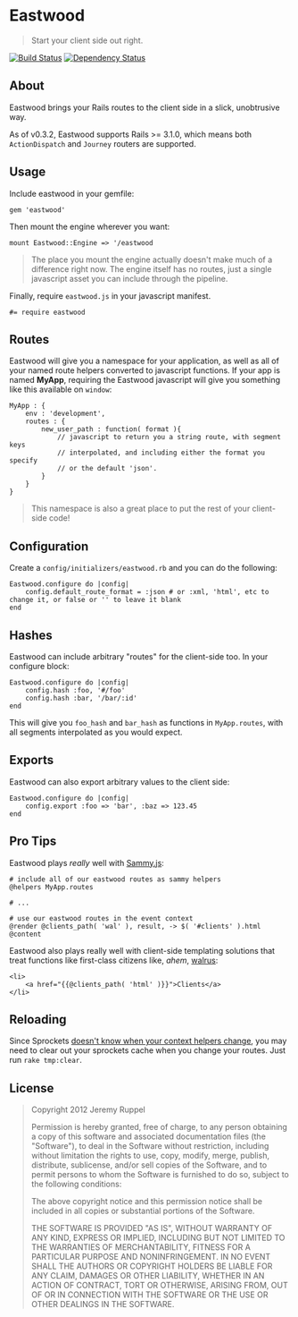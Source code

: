 Eastwood
========

> Start your client side out right.

[![Build Status](https://secure.travis-ci.org/jeremyruppel/eastwood.png)](http://travis-ci.org/jeremyruppel/eastwood)
[![Dependency Status](https://gemnasium.com/radiant/radiant.png)](https://gemnasium.com/jeremyruppel/eastwood)

About
-----

Eastwood brings your Rails routes to the client side in a slick, unobtrusive way.

As of v0.3.2, Eastwood supports Rails >= 3.1.0, which means both `ActionDispatch`
and `Journey` routers are supported.

Usage
-----

Include eastwood in your gemfile:

	gem 'eastwood'

Then mount the engine wherever you want:

	mount Eastwood::Engine => '/eastwood

> The place you mount the engine actually doesn't make much of a difference right now.
> The engine itself has no routes, just a single javascript asset you can include
> through the pipeline.

Finally, require `eastwood.js` in your javascript manifest.

	#= require eastwood

Routes
------

Eastwood will give you a namespace for your application, as well as all of your named
route helpers converted to javascript functions. If your app is named **MyApp**, requiring
the Eastwood javascript will give you something like this available on `window`:

	MyApp : {
		env : 'development',
		routes : {
			new_user_path : function( format ){
				// javascript to return you a string route, with segment keys
				// interpolated, and including either the format you specify
				// or the default 'json'.
			}
		}
	}

> This namespace is also a great place to put the rest of your client-side code!

Configuration
-------------

Create a `config/initializers/eastwood.rb` and you can do the following:

	Eastwood.configure do |config|
		config.default_route_format = :json # or :xml, 'html', etc to change it, or false or '' to leave it blank
	end

Hashes
------

Eastwood can include arbitrary "routes" for the client-side too. In your configure block:

	Eastwood.configure do |config|
		config.hash :foo, '#/foo'
		config.hash :bar, '/bar/:id'
	end

This will give you `foo_hash` and `bar_hash` as functions in `MyApp.routes`, with all segments
interpolated as you would expect.

Exports
-------

Eastwood can also export arbitrary values to the client side:

	Eastwood.configure do |config|
		config.export :foo => 'bar', :baz => 123.45
	end

Pro Tips
--------

Eastwood plays *really* well with [Sammy.js](http://sammyjs.org/):

	# include all of our eastwood routes as sammy helpers
	@helpers MyApp.routes

	# ...

	# use our eastwood routes in the event context
	@render @clients_path( 'wal' ), result, -> $( '#clients' ).html @content

Eastwood also plays really well with client-side templating solutions that treat
functions like first-class citizens like, *ahem*, [walrus](https://github.com/jeremyruppel/walrus):

	<li>
		<a href="{{@clients_path( 'html' )}}">Clients</a>
	</li>

Reloading
---------

Since Sprockets [doesn't know when your context helpers change](https://github.com/sstephenson/sprockets/blob/master/lib/sprockets/base.rb#L35), you may
need to clear out your sprockets cache when you change your routes. Just run `rake tmp:clear`.

License
-------

> Copyright 2012 Jeremy Ruppel
>
> Permission is hereby granted, free of charge, to any person obtaining
> a copy of this software and associated documentation files (the
> "Software"), to deal in the Software without restriction, including
> without limitation the rights to use, copy, modify, merge, publish,
> distribute, sublicense, and/or sell copies of the Software, and to
> permit persons to whom the Software is furnished to do so, subject to
> the following conditions:
>
> The above copyright notice and this permission notice shall be
> included in all copies or substantial portions of the Software.
>
> THE SOFTWARE IS PROVIDED "AS IS", WITHOUT WARRANTY OF ANY KIND,
> EXPRESS OR IMPLIED, INCLUDING BUT NOT LIMITED TO THE WARRANTIES OF
> MERCHANTABILITY, FITNESS FOR A PARTICULAR PURPOSE AND
> NONINFRINGEMENT. IN NO EVENT SHALL THE AUTHORS OR COPYRIGHT HOLDERS BE
> LIABLE FOR ANY CLAIM, DAMAGES OR OTHER LIABILITY, WHETHER IN AN ACTION
> OF CONTRACT, TORT OR OTHERWISE, ARISING FROM, OUT OF OR IN CONNECTION
> WITH THE SOFTWARE OR THE USE OR OTHER DEALINGS IN THE SOFTWARE.
